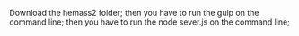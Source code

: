 Download the hemass2 folder;
then you have to run the gulp on the command line;
then you have to run the node sever.js on the command line;

